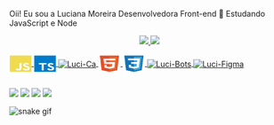 Oii! Eu sou a Luciana Moreira 
Desenvolvedora Front-end
🍒 Estudando JavaScript e Node

<div align="center">
  <a href="https://github.com/luci253bah">
  <img height="140em" src="https://github-readme-stats.vercel.app/api?username=luci253bah&show_icons=true&theme=tokyonight&include_all_commits=true&count_private=true"/>
  <img height="140em" src="https://github-readme-stats.vercel.app/api/top-langs/?username=luci253bah&layout=compact&langs_count=7&theme=tokyonight"/>
</div>
  
<div style="display: inline_block"><br>
  <img align="center" alt="Luci-Js" height="30" width="40" src="https://raw.githubusercontent.com/devicons/devicon/master/icons/javascript/javascript-plain.svg">
  <img align="center" alt="Luci-Ts" height="30" width="40" src="https://raw.githubusercontent.com/devicons/devicon/master/icons/typescript/typescript-plain.svg">
  <img align="center" alt="Luci-Ca" height="30" width="40"
src="https://cdn.jsdelivr.net/gh/devicons/devicon/icons/canva/canva-original.svg" />        
  <img align="center" alt="Luci-HTML" height="30" width="40" src="https://raw.githubusercontent.com/devicons/devicon/master/icons/html5/html5-original.svg">
  <img align="center" alt="Luci-CSS" height="30" width="40" src="https://raw.githubusercontent.com/devicons/devicon/master/icons/css3/css3-original.svg">
  <img align="center" alt="Luci-Bots" height="30" width="40"  src="https://cdn.jsdelivr.net/gh/devicons/devicon/icons/bootstrap/bootstrap-original.svg" />
  <img align="center" alt="Luci-Figma" height="30" width="40" 
src="https://cdn.jsdelivr.net/gh/devicons/devicon/icons/figma/figma-original.svg">
  
  ##
  
<div> 
  <a href="https://www.instagram.com/ciana_vip/" target="_blank"><img src="https://img.shields.io/badge/-Instagram-%23E4405F?style=for-the-badge&logo=instagram&logoColor=white" target="_blank"></a>
  <a href = "mailto:moreira.luciana02@gmail.com"><img src="https://img.shields.io/badge/-Gmail-%23333?style=for-the-badge&logo=gmail&logoColor=white" target="_blank"></a>
  <a href="https://www.linkedin.com/in/luciana-moreira-70504412b?lipi=urn%3Ali%3Apage%3Ad_flagship3_profile_view_base_contact_details%3BeH%2FpXr%2BASN29Q6wqKA63Eg%3D%3D/" target="_blank"><img src="https://img.shields.io/badge/-LinkedIn-%230077B5?style=for-the-badge&logo=linkedin&logoColor=white" target="_blank"></a>
  <a href="https://discord.gg/lucirena#5797" target="_blank"><img src="https://img.shields.io/badge/Discord-7289DA?style=for-the-badge&logo=discord&logoColor=white"></a>
  
  ![snake gif](https://github.com/luci253bah/luci253bah/blob/output/github-contribution-grid-snake.svg)
 
  
